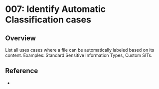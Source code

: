 # 007: Identify Automatic Classification cases

## Overview

List all uses cases where a file can be automatically labeled based on its content. Examples: Standard Sensitive Information Types, Custom SITs.

## Reference

* 

